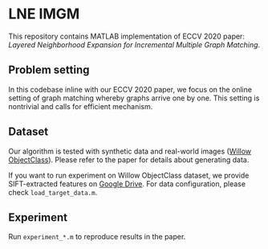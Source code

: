 # LNE IMGM

This repository contains MATLAB implementation of ECCV 2020 paper: *Layered Neighborhood Expansion for Incremental Multiple Graph Matching*.

## Problem setting

In this codebase inline with our ECCV 2020 paper, we focus on the online setting of graph matching whereby graphs arrive one by one. This setting is nontrivial and calls for efficient mechanism.

## Dataset

Our algorithm is tested with synthetic data and real-world images ([Willow ObjectClass](https://www.di.ens.fr/willow/research/graphlearning/)). Please refer to the paper for details about generating data.

If you want to run experiment on Willow ObjectClass dataset, we provide SIFT-extracted features on [Google Drive](https://drive.google.com/file/d/1Wk0QAK-cey-GkvUN3qHjj9IuZ1AgHESk/view?usp=sharing). For data configuration, please check `load_target_data.m`. 

## Experiment

Run `experiment_*.m` to reproduce results in the paper.